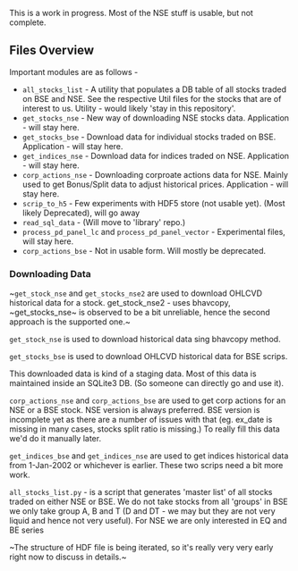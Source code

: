 
This is a work in progress. Most of the NSE stuff is usable, but not complete.

## Files Overview

Important modules are as follows -
* `all_stocks_list` - A utility that populates a DB table of all stocks traded on BSE and NSE. See the respective Util files for the stocks that are of interest to us. Utility - would likely 'stay in this repository'.
* `get_stocks_nse` - New way of downloading NSE stocks data. Application - will stay here.
* `get_stocks_bse` - Download data for individual stocks traded on BSE. Application - will stay here.
* `get_indices_nse` - Download data for indices traded on NSE. Application - will stay here.
* `corp_actions_nse` - Downloading corproate actions data for NSE. Mainly used to get Bonus/Split data to adjust historical prices. Application - will stay here.
* `scrip_to_h5` - Few experiments with HDF5 store (not usable yet). (Most likely Deprecated), will go away
* `read_sql_data` - (Will move to 'library' repo.)
* `process_pd_panel_lc` and `process_pd_panel_vector` - Experimental files, will stay here.
* `corp_actions_bse` - Not in usable form. Will mostly be deprecated.


### Downloading Data

~`get_stock_nse` and `get_stocks_nse2` are used to download OHLCVD historical
data for a stock. get\_stock\_nse2 - uses bhavcopy, ~get\_stocks\_nse~ is
observed to be a bit unreliable, hence the second approach is the supported one.~

`get_stock_nse` is used to download historical data sing bhavcopy method.

`get_stocks_bse` is used to download OHLCVD historical data for BSE scrips.

This downloaded data is kind of a staging data. Most of this data is maintained
inside an SQLite3 DB. (So someone can directly go and use it).

`corp_actions_nse` and `corp_actions_bse` are used to get corp actions for an
NSE or a BSE stock. NSE version is always preferred. BSE version is incomplete
yet as there are a number of issues with that (eg. ex\_date is missing in many
cases, stocks split ratio is missing.) To really fill this data we'd do it
manually later.

`get_indices_bse` and `get_indices_nse` are used to get indices historical data
from 1-Jan-2002 or whichever is earlier. These two scrips need a bit more work.

`all_stocks_list.py` - is a script that generates 'master list' of all stocks
traded on either NSE or BSE. We do not take stocks from all 'groups' in BSE
we only take group A, B and T (D and DT - we may but they are not very liquid
and hence not very useful). For NSE we are only interested in EQ and BE series

~The structure of HDF file is being iterated, so it's really very very early
right now to discuss in details.~

